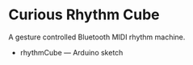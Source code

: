 # Curious Rhythm Cube
A gesture controlled Bluetooth MIDI rhythm machine.
* rhythmCube — Arduino sketch